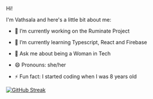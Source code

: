<!--### Hi there 👋
[![An image of @vathsalaachar's Holopin badges, which is a link to view their full Holopin profile](https://holopin.me/vathsalaachar)](https://holopin.io/@vathsalaachar)

**VathsalaAchar/VathsalaAchar** is a ✨ _special_ ✨ repository because its `README.md` (this file) appears on your GitHub profile.

Here are some ideas to get you started:

- 🔭 I’m currently working on ...
- 🌱 I’m currently learning ...
- 👯 I’m looking to collaborate on ...
- 🤔 I’m looking for help with ...
- 💬 Ask me about ...
- 📫 How to reach me: ...
- 😄 Pronouns: ...
- ⚡ Fun fact: ...
-->

Hi! 

I'm Vathsala and here's a little bit about me:


- 🔭 I’m currently working on the Ruminate Project
- 🌱 I’m currently learning Typescript, React and Firebase


- 💬 Ask me about being a Woman in Tech
- 😄 Pronouns: she/her
- ⚡ Fun fact: I started coding when I was 8 years old

[![GitHub Streak](https://streak-stats.demolab.com?user=VathsalaAchar&hide_border=true&date_format=M%20j%5B%2C%20Y%5D&mode=weekly)](https://git.io/streak-stats)
